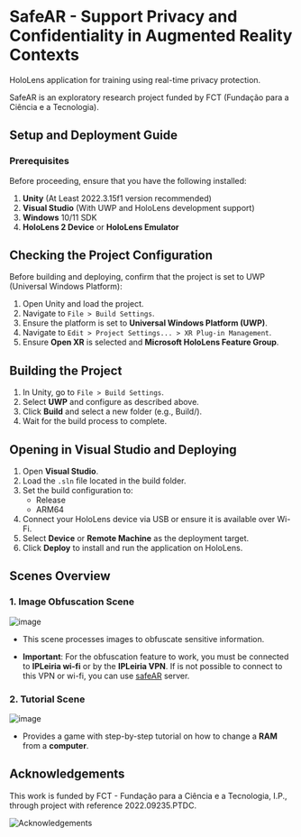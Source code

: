 # SafeAR - Support Privacy and Confidentiality in Augmented Reality Contexts

HoloLens application for training using real-time privacy protection.

SafeAR is an exploratory research project funded by FCT (Fundação para a Ciência e a Tecnologia).

## Setup and Deployment Guide

### Prerequisites

Before proceeding, ensure that you have the following installed:

1. **Unity** (At Least 2022.3.15f1 version recommended)
2. **Visual Studio** (With UWP and HoloLens development support)
3. **Windows** 10/11 SDK
4. **HoloLens 2 Device** or **HoloLens Emulator**

## Checking the Project Configuration

Before building and deploying, confirm that the project is set to UWP (Universal Windows Platform):

1. Open Unity and load the project.
2. Navigate to `File > Build Settings`.
3. Ensure the platform is set to **Universal Windows Platform (UWP)**.
4. Navigate to `Edit > Project Settings... > XR Plug-in Management`.
5. Ensure **Open XR** is selected and **Microsoft HoloLens Feature Group**.

## Building the Project

1. In Unity, go to `File > Build Settings`.
2. Select **UWP** and configure as described above.
3. Click **Build** and select a new folder (e.g., Build/).
4. Wait for the build process to complete.

## Opening in Visual Studio and Deploying

1. Open **Visual Studio**.
2. Load the `.sln` file located in the build folder.
3. Set the build configuration to:
    * Release
    * ARM64
4. Connect your HoloLens device via USB or ensure it is available over Wi-Fi.
5. Select **Device** or **Remote Machine** as the deployment target.
6. Click **Deploy** to install and run the application on HoloLens.

## Scenes Overview

### 1. Image Obfuscation Scene

![image](https://github.com/user-attachments/assets/59f8627e-ab3e-4af0-8a17-b82f645c0f6a)

* This scene processes images to obfuscate sensitive information.

* **Important**: For the obfuscation feature to work, you must be connected to **IPLeiria wi-fi** or by the **IPLeiria VPN**. If is not possible to connect to this VPN or wi-fi, you can use [safeAR](https://github.com/ipleiria-ciic/safe-ar/) server.

### 2. Tutorial Scene

![image](https://github.com/user-attachments/assets/6bc9ea47-22ee-4f18-9f04-b10612ec1794)

* Provides a game with step-by-step tutorial on how to change a **RAM** from a **computer**.

## Acknowledgements
This work is funded by FCT - Fundação para a Ciência e a Tecnologia, I.P., through project with reference 2022.09235.PTDC.

![Acknowledgements](https://github.com/user-attachments/assets/0bcd9f5f-ad74-4351-a8ac-78e0a10e0a89)
